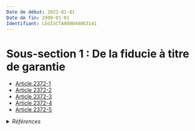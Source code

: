 ```yaml
---
Date de début: 2022-01-01
Date de fin: 2999-01-01
Identifiant: LEGISCTA000044063141
---
```


<h1>Sous-section 1 : De la fiducie à titre de garantie</h1>

- [Article 2372-1](article_2372-1.md)
- [Article 2372-2](article_2372-2.md)
- [Article 2372-3](article_2372-3.md)
- [Article 2372-4](article_2372-4.md)
- [Article 2372-5](article_2372-5.md)

<details>
  <summary><em>Références</em></summary>

  <h2>Articles faisant référence à la section</h2>
  
  <ul>
    <li>
      <a href="https://legal.tricoteuses.fr//redirection/LEGIARTI000044045520?vers=git&vers=legifrance">Ordonnance n° 2021-1192 du 15 septembre 2021 portant réforme du droit des sûretés - article 11 ENTIEREMENT_MODIF</a> CREE source
    </li>
  </ul>
</details>
